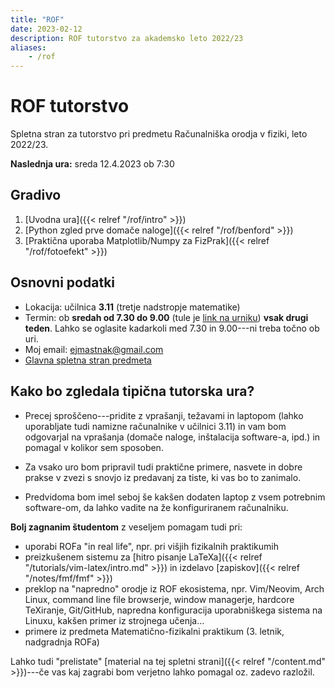 ```yaml
---
title: "ROF"
date: 2023-02-12
description: ROF tutorstvo za akademsko leto 2022/23
aliases:
    - /rof
---
```


# ROF tutorstvo

Spletna stran za tutorstvo pri predmetu Računalniška orodja v fiziki, leto 2022/23.

**Naslednja ura:** sreda 12.4.2023 ob 7:30

## Gradivo

1. [Uvodna ura]({{< relref "/rof/intro" >}})
1. [Python zgled prve domače naloge]({{< relref "/rof/benford" >}})
1. [Praktična uporaba Matplotlib/Numpy za FizPrak]({{< relref "/rof/fotoefekt" >}})

## Osnovni podatki

- Lokacija: učilnica **3.11** (tretje nadstropje matematike)
- Termin: ob **sredah od 7.30 do 9.00** (tule je [link na urniku](https://urnik.fmf.uni-lj.si/predmet/732/)) **vsak drugi teden**.
  Lahko se oglasite kadarkoli med 7.30 in 9.00---ni treba točno ob uri.
- Moj email: [ejmastnak@gmail.com](mailto:ejmastnak@gmail.com)
- [Glavna spletna stran predmeta](https://predmeti.fmf.uni-lj.si/racorodja)

## Kako bo zgledala tipična tutorska ura?

- Precej sproščeno---pridite z vprašanji, težavami in laptopom (lahko uporabljate tudi namizne računalnike v učilnici 3.11) in vam bom odgovarjal na vprašanja (domače naloge, inštalacija software-a, ipd.) in pomagal v kolikor sem sposoben.

- Za vsako uro bom pripravil tudi praktične primere, nasvete in dobre prakse v zvezi s snovjo iz predavanj za tiste, ki vas bo to zanimalo.

- Predvidoma bom imel seboj še kakšen dodaten laptop z vsem potrebnim software-om, da lahko vadite na že konfiguriranem računalniku.

**Bolj zagnanim študentom** z veseljem pomagam tudi pri:

- uporabi ROFa "in real life", npr. pri višjih fizikalnih praktikumih
- preizkušenem sistemu za [hitro pisanje LaTeXa]({{< relref "/tutorials/vim-latex/intro.md" >}}) in izdelavo [zapiskov]({{< relref "/notes/fmf/fmf" >}})
- preklop na "napredno" orodje iz ROF ekosistema, npr. Vim/Neovim, Arch Linux, command line file browserje, window managerje, hardcore TeXiranje, Git/GitHub, napredna konfiguracija uporabniškega sistema na Linuxu, kakšen primer iz strojnega učenja...
- primere iz predmeta Matematično-fizikalni praktikum (3. letnik, nadgradnja ROFa)

Lahko tudi "prelistate" [material na tej spletni strani]({{< relref "/content.md" >}})---če vas kaj zagrabi bom verjetno lahko pomagal oz. zadevo razložil.
